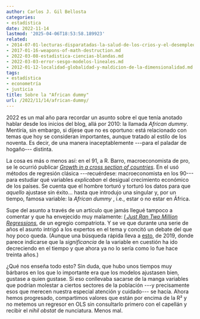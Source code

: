 ```yaml
---
author: Carlos J. Gil Bellosta
categories:
- estadística
date: 2022-11-14
lastmod: '2025-04-06T18:53:58.189923'
related:
- 2014-07-01-lecturas-disparatadas-la-salud-de-los-crios-y-el-desempleo.md
- 2017-01-16-weapons-of-math-destruction.md
- 2022-03-08-estadistica-ciencias-blandas.md
- 2022-03-03-error-sesgo-modelos-lineales.md
- 2012-01-12-localidad-globalidad-y-maldicion-de-la-dimensionalidad.md
tags:
- estadística
- econometría
- justicia
title: Sobre la "African dummy"
url: /2022/11/14/african-dummy/
---
```


2022 es un mal año para recordar un asunto sobre el que tenía anotado hablar desde los inicios del blog, allá por 2010: la llamada _African dummy_. Mentiría, sin embargo, si dijese que no es oportuno: está relacionado con temas que hoy se consideran importantes, aunque tratado al estilo de los noventa. Es decir, de una manera inaceptablemente ---para el paladar de hogaño--- distinta.

La cosa es más o menos así: en el 91, a R. Barro, macroeconomista de pro, se le ocurrió publicar
[_Growth in a cross section of countries_](https://www.jstor.org/stable/2937943).
En el usó métodos de regresión clásica ---recuérdese: macroeconomista en los 90--- para estudiar qué variables _explicaban_ el desigual crecimiento económico de los países. Se cuenta que el hombre torturó y torturó los datos para que _aquello_ ajustase sin éxito... hasta que introdujo una singular y, por un tiempo, famosa variable: la _African dummy_ , i.e., estar o no estar en África.

Supe del asunto a través de un artículo que jamás llegué tampoco a comentar y que ha envejecido muy malamente:
[_I Just Ran Two Million Regressions_](https://www.jstor.org/stable/2950909),
de un egregio compatriota. Y se ve que durante una serie de años el asunto intrigó a los expertos en el tema y concitó un debate del que hoy poco queda. (Aunque una búsqueda rápida lleva a [esto](https://arxiv.org/abs/1903.02357), de 2019, donde parece indicarse que la _significancia_ de la variable en cuestión ha ido decreciendo en el tiempo y que ahora ya no lo sería como lo fue hace treinta años.)

¿Qué nos enseña todo esto? Sin duda, que hubo unos tiempos muy bárbaros en los que lo importante era que los modelos ajustasen bien, gustase a quien gustase. Si eso conllevaba sacarse de la manga variables que podrían molestar a ciertos sectores de la población ---y precisamente esos que merecen nuestra especial atención y cuidado--- se hacía. Ahora hemos progresado, compartimos valores que están por encima de la R² y no metemos un regresor en OLS sin consultarlo primero con el capellán y recibir el _nihil obstat_ de nunciatura. Menos mal.